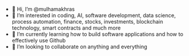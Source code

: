 - 👋 Hi, I’m @mulhamakhras
- 👀 I’m interested in coding, AI, software development, data science, process automation, finance, stocks, investments, blockchain technology, smart contracts and much more 
- 🌱 I’m currently learning how to build software applications and how to effectively use Github
- 💞️ I’m looking to collaborate on anything and everything
